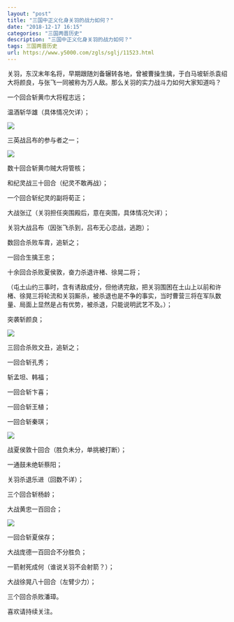 ```yaml
---
layout: "post"
title: "三国中正义化身关羽的战力如何？"
date: "2018-12-17 16:15"
categories: "三国两晋历史"
description: "三国中正义化身关羽的战力如何？"
tags: 三国两晋历史
url: https://www.y5000.com/zgls/sglj/11523.html
---
```






关羽，东汉末年名将，早期跟随刘备辗转各地，曾被曹操生擒，于白马坡斩杀袁绍大将颜良，与张飞一同被称为万人敌。那么关羽的实力战斗力如何大家知道吗？

一个回合斩黄巾大将程志远；

温酒斩华雄（具体情况欠详）；

![](https://img.y5000.com/uploads/allimg/170120/0925314D1-0.jpg)

三英战吕布的参与者之一；

![](https://img.y5000.com/uploads/allimg/170120/8-1F120092131562.jpg)

数十回合斩黄巾贼大将管核；

和纪灵战三十回合（纪灵不敢再战）；

一个回合斩纪灵的副将荀正；

大战张辽（关羽担任突围殿后，意在突围，具体情况欠详）；

关羽大战吕布（因张飞杀到，吕布无心恋战，逃跑）；

数回合杀败车胄，追斩之；

一回合生擒王忠；

十余回合杀败夏侯敦，奋力杀退许楮、徐晃二将；

（屯土山约三事时，含有诱敌成分，但他诱完敌，把关羽围困在土山上以前和许楮、徐晃三将轮流和关羽厮杀，被杀退也是不争的事实，当时曹营三将在军队数量、局面上显然是占有优势，被杀退，只能说明武艺不及。）；

突袭斩颜良；

![](https://img.y5000.com/uploads/allimg/170120/0925311L1-1.jpg)

三回合杀败文丑，追斩之；

一回合斩孔秀；

斩孟坦、韩福；

一回合斩卞喜；

一回合斩王植；

一回合斩秦琪；

![](https://img.y5000.com/uploads/allimg/170120/8-1F120092109263.jpg)

战夏侯敦十回合（胜负未分，单挑被打断）；

一通鼓未绝斩蔡阳；

关羽杀退乐进（回数不详）；

三个回合斩杨龄；

大战黄忠一百回合；

![](https://img.y5000.com/uploads/allimg/170120/0925315620-2.jpg)

一回合斩夏侯存；

大战庞德一百回合不分胜负；

一箭射死成何（谁说关羽不会射箭？）；

大战徐晃八十回合（左臂少力）；

三个回合杀败潘璋。

喜欢请持续关注。
